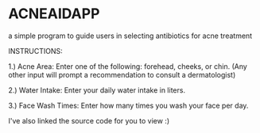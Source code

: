 # ACNEAIDAPP
 a simple program to guide users in selecting antibiotics for acne treatment

 INSTRUCTIONS:
 
1.) Acne Area: Enter one of the following: forehead, cheeks, or chin. (Any other input will prompt a recommendation to consult a dermatologist)

2.) Water Intake: Enter your daily water intake in liters.

3.) Face Wash Times: Enter how many times you wash your face per day.

I've also linked the source code for you to view :)
